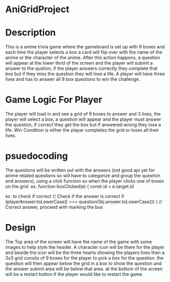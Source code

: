 # AniGridProject

# Description 
This is a anime trivia game where the gameboard is set up with 9 boxes and each time the player selects a box a card will flip over with the name of the anime or the character of the anime. After this action happens, a question will appear at the lower thrid of the screen and the player will submit a answer to the qustion, if the player answers correctly they complete that box but if they miss the question they will lose a life. A player will have three lives and has to answer all 9 box questions to win the challenge. 

# Game Logic For Player
The player will load in and see a grid of 9 boxes to answer and 3 lives, the player will select a box, a question will appear and the
player must answer the question, if correct they get the box but if answered wrong they lose a life. Win Condition is either the player completes the grid or loses all their lives. 

# psuedocoding  
The questions will be written out with the answers (not good api yet for anime related quesitons so will have to categorize and group the question and answers), using a click function so when the player clicks one of boxes on the grid.
ex. function boxClicked(e) {
    const id = e.target.id

ex. to check if correct  // Check if the answer is correct
        if (playerAnswer.toLowerCase() === questionObj.answer.toLowerCase()) {
            // Correct answer, proceed with marking the box

# Design
The Top area of the screen will have the name of the game with some images to help style the header. 
A character icon will be there for the player and beside the icon will be the three hearts showing the players lives
then a 3x3 grid consits of 9 boxes for the player to pick a box for the question.
the question will then appear below the grid in a box to show the question and the answer submit area will be below that area.
at the bottom of the screen will be a restart button if the player would like to restart the game.

